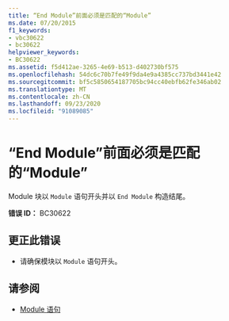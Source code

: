 ```yaml
---
title: “End Module”前面必须是匹配的“Module”
ms.date: 07/20/2015
f1_keywords:
- vbc30622
- bc30622
helpviewer_keywords:
- BC30622
ms.assetid: f5d412ae-3265-4e69-b513-d402730bf575
ms.openlocfilehash: 54dc6c70b7fe49f9da4e9a4385cc737bd3441e42
ms.sourcegitcommit: bf5c5850654187705bc94cc40ebfb62fe346ab02
ms.translationtype: MT
ms.contentlocale: zh-CN
ms.lasthandoff: 09/23/2020
ms.locfileid: "91089085"
---
```

# <a name="end-module-must-be-preceded-by-a-matching-module"></a>“End Module”前面必须是匹配的“Module”

Module 块以 `Module` 语句开头并以 `End Module` 构造结尾。  
  
 **错误 ID：** BC30622  
  
## <a name="to-correct-this-error"></a>更正此错误  
  
- 请确保模块以 `Module` 语句开头。  
  
## <a name="see-also"></a>请参阅

- [Module 语句](../language-reference/statements/module-statement.md)
